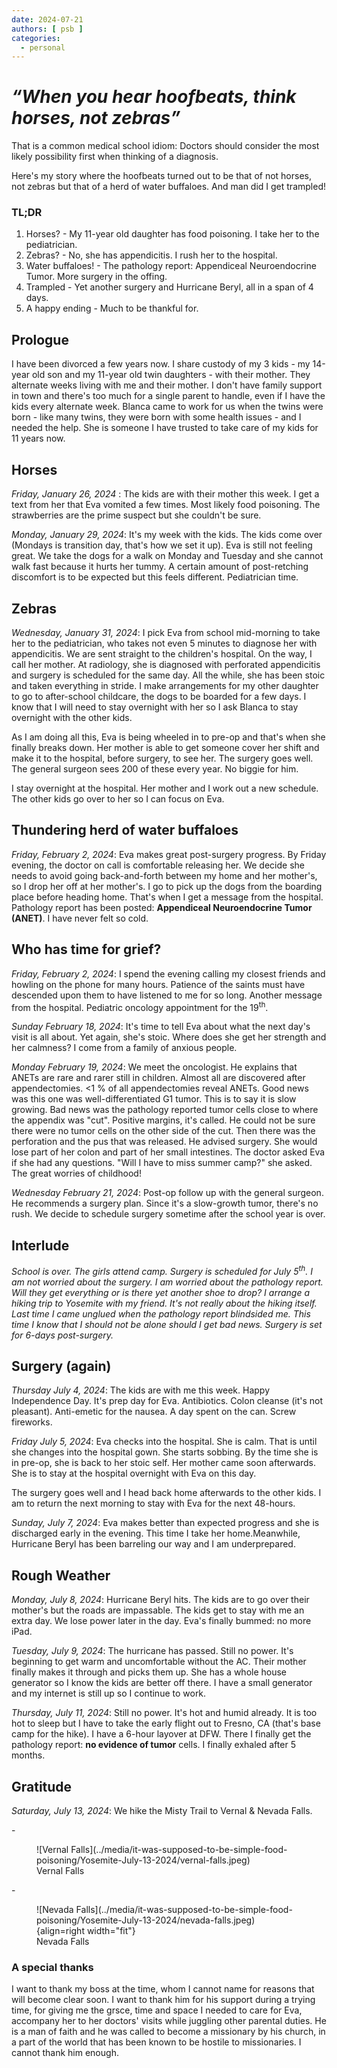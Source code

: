 ```yaml
---
date: 2024-07-21
authors: [ psb ]
categories:
  - personal
---
```


# _&#8220;When you hear hoofbeats, think horses, not zebras&#8221;_

That is a common medical school idiom: Doctors should consider the most likely possibility first when thinking of a
diagnosis.

Here's my story where the hoofbeats turned out to be that of not horses, not zebras but that of a herd of water
buffaloes. And man did I get trampled!

### TL;DR

1. Horses? - My 11-year old daughter has food poisoning. I take her to the pediatrician.
2. Zebras? - No, she has appendicitis. I rush her to the hospital.
3. Water buffaloes! - The pathology report: Appendiceal Neuroendocrine Tumor. More surgery in the offing.
4. Trampled - Yet another surgery and Hurricane Beryl, all in a span of 4 days.
5. A happy ending - Much to be thankful for.

## Prologue

I have been divorced a few years now. I share custody of my 3 kids - my 14-year old son and my 11-year old twin
daughters - with their mother. They alternate weeks living with me and their mother. I don't have family support in town
and there's too much for a single parent to handle, even if I have the kids every alternate week. Blanca came to work
for us when the twins were born - like many twins, they were born with some health issues - and I needed the help. She
is
someone I have trusted to take care of my kids for 11 years now.

## Horses

_Friday, January 26, 2024_ : The kids are with their mother this week. I get a text from her that Eva vomited a few
times. Most likely food poisoning. The strawberries are the prime suspect but she couldn't be sure.

_Monday, January 29, 2024_: It's my week with the kids. The kids come over (Mondays is transition day, that's how we set
it up). Eva is still not feeling great. We take the dogs for a walk on Monday and Tuesday and she cannot walk fast
because it hurts her tummy. A certain amount of post-retching discomfort is to be expected but this feels different.
Pediatrician time.

## Zebras

_Wednesday, January 31, 2024_: I pick Eva from school mid-morning to take her to the pediatrician, who takes not even 5
minutes to diagnose her with appendicitis. We are sent straight to the children's hospital. On the way, I call her
mother. At radiology, she is diagnosed with perforated appendicitis and surgery is scheduled for the same day. All the
while, she has been stoic and taken everything in stride. I make arrangements for my other daughter to go to
after-school childcare, the dogs to be boarded for a few days. I know that I will need to stay overnight with her so I
ask Blanca to stay overnight with the other kids.

As I am doing all this, Eva is being wheeled in to pre-op and that's when she finally breaks down.
Her mother is able to get someone cover her shift and make it to the hospital, before surgery, to see her.
The surgery goes well. The general surgeon sees 200 of these every year. No biggie for him.

I stay overnight at the hospital. Her mother and I work out a new schedule. The other kids go over to her so I can focus
on Eva.

## Thundering herd of water buffaloes

_Friday, February 2, 2024_: Eva makes great post-surgery progress. By Friday evening, the doctor on call is comfortable
releasing her. We decide she needs to avoid going back-and-forth between my home and her mother's, so I drop her off at
her mother's. I go to pick up the dogs from the boarding place before heading home. That's when I get a message from the
hospital. Pathology report has been posted:  **Appendiceal Neuroendocrine Tumor (ANET)**. I have never felt so cold.

## Who has time for grief?

_Friday, February 2, 2024_: I spend the evening calling my closest friends and howling on the phone for many hours.
Patience of the saints must have descended upon them to have listened to me for so long. Another message from the
hospital. Pediatric oncology appointment for the 19<sup>th</sup>.

_Sunday February 18, 2024_: It's time to tell Eva about what the next day's visit is all about. Yet again, she's stoic.
Where does she get her strength and her calmness? I come from a family of anxious people.

_Monday February 19, 2024_: We meet the oncologist. He explains that ANETs are rare and rarer still in children. Almost
all are discovered after appendectomies. <1 % of all appendectomies reveal ANETs. Good news was this one was
well-differentiated G1 tumor. This is to say it is slow growing. Bad news was the pathology reported tumor cells close
to where the appendix was "cut". Positive margins, it's called. He could not be sure there were no tumor cells on the
other side of the cut. Then there was the perforation and the pus that was released. He advised surgery. She would lose
part of her colon and part of her small intestines. The doctor asked Eva if she had any questions. "Will I have to miss
summer camp?" she asked. The great worries of childhood!

_Wednesday February 21, 2024_: Post-op follow up with the general surgeon. He recommends a surgery plan. Since it's a
slow-growth tumor, there's no rush. We decide to schedule surgery sometime after the school year is over.

## Interlude

_School is over. The girls attend camp. Surgery is scheduled for July 5<sup>th</sup>.
I am not worried about the surgery. I am worried about the pathology report.
Will they get everything or is there yet another shoe to drop?
I arrange a hiking trip to Yosemite with my friend. It's not really about the hiking itself.
Last time I came unglued when the pathology report blindsided me.
This time I know that I should not be alone should I get bad news.
Surgery is set for 6-days post-surgery._

## Surgery (again)

_Thursday July 4, 2024_: The kids are with me this week. Happy Independence Day. It's prep day for Eva. Antibiotics.
Colon
cleanse (it's not pleasant). Anti-emetic for the nausea. A day spent on the can. Screw fireworks.

_Friday July 5, 2024_: Eva checks into the hospital. She is calm. That is until she changes into the hospital gown. She
starts sobbing. By the time she is in pre-op, she is back to her stoic self. Her mother came soon afterwards. She is to
stay at the hospital overnight with Eva on this day.

The surgery goes well and I head back home afterwards to the other kids. I am to return the next morning to stay with
Eva for the next 48-hours.

_Sunday, July 7, 2024_: Eva makes better than expected progress and she is discharged early in the evening. This time I
take her home.Meanwhile, Hurricane Beryl has been barreling our way and I am underprepared.

## Rough Weather

_Monday, July 8, 2024_: Hurricane Beryl hits. The kids are to go over their mother's but the roads are impassable. The
kids get to stay with me an extra day. We lose power later in the day. Eva's finally bummed: no more iPad.

_Tuesday, July 9, 2024_: The hurricane has passed. Still no power. It's beginning to get warm and uncomfortable without
the AC. Their mother finally makes it through and picks them up. She has a whole house generator so I know the kids are
better off there. I have a small generator and my internet is still up so I continue to work.

_Thursday, July 11, 2024_: Still no power. It's hot and humid already. It is too hot to sleep but I have to take the
early flight out to Fresno, CA (that's base camp for the hike). I have a 6-hour layover at DFW. There I finally get the
pathology report: **no evidence of tumor** cells. I finally exhaled after 5 months.

## Gratitude

_Saturday, July 13, 2024_: We hike the Misty Trail to Vernal & Nevada Falls.

<div class="grid cards" markdown>
- <figure markdown="span">
![Vernal Falls](../media/it-was-supposed-to-be-simple-food-poisoning/Yosemite-July-13-2024/vernal-falls.jpeg)
<figcaption>Vernal Falls</figcaption>
</figure>
- <figure markdown="span">
![Nevada Falls](../media/it-was-supposed-to-be-simple-food-poisoning/Yosemite-July-13-2024/nevada-falls.jpeg){align=right width="fit"}
<figcaption>Nevada Falls</figcaption>
</figure>

</div>

### A special thanks

I want to thank my boss at the time, whom I cannot name for reasons that will become clear soon. I want to thank
him for his support during a trying time, for giving me the grsce, time and space I needed to care for Eva, accompany
her to her doctors' visits while juggling other parental duties. He is a man of faith and he was called to become a
missionary by his church, in a part of the world that has been known to be hostile to missionaries. I cannot thank him
enough.
